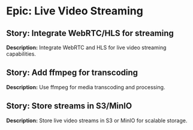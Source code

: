 # Epic: Live Video Streaming

## Story: Integrate WebRTC/HLS for streaming

**Description:** Integrate WebRTC and HLS for live video streaming capabilities.

## Story: Add ffmpeg for transcoding

**Description:** Use ffmpeg for media transcoding and processing.

## Story: Store streams in S3/MinIO

**Description:** Store live video streams in S3 or MinIO for scalable storage.
